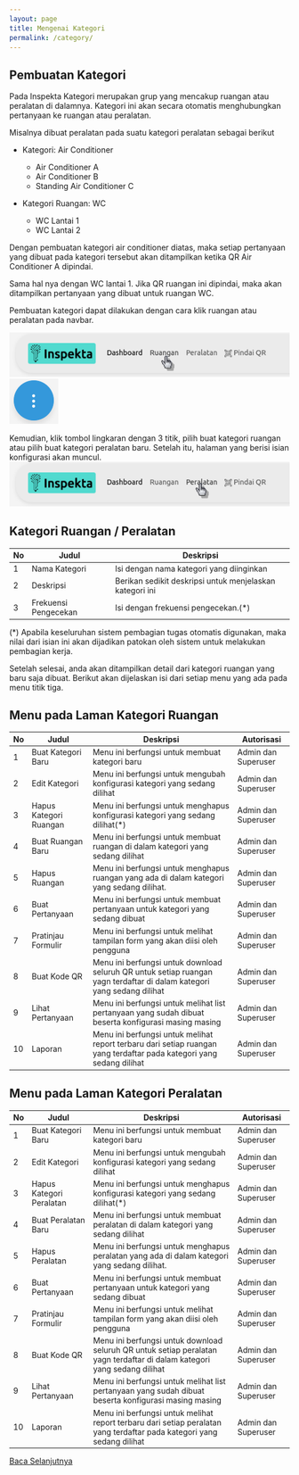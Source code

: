 ```yaml
---
layout: page
title: Mengenai Kategori
permalink: /category/
---
```


## Pembuatan Kategori


Pada Inspekta Kategori merupakan grup yang mencakup ruangan atau peralatan di dalamnya. Kategori ini akan secara otomatis menghubungkan pertanyaan ke ruangan atau peralatan.

Misalnya dibuat peralatan pada suatu kategori peralatan sebagai berikut

* Kategori: Air Conditioner
  * Air Conditioner A
  * Air Conditioner B
  * Standing Air Conditioner C

* Kategori Ruangan: WC
  * WC Lantai 1
  * WC Lantai 2


Dengan pembuatan kategori air conditioner diatas, maka setiap pertanyaan yang dibuat pada kategori tersebut akan ditampilkan ketika QR Air Conditioner A dipindai. 

Sama hal nya dengan WC lantai 1. Jika QR ruangan ini dipindai, maka akan ditampilkan pertanyaan yang dibuat untuk ruangan WC.

Pembuatan kategori dapat dilakukan dengan cara klik ruangan atau peralatan pada navbar. 

![navbar_ruangan](/images/kategori_ruangan.png)
![navbar_ruangan](/images/kategori_peralatan.png)

Kemudian, klik tombol lingkaran dengan 3 titik, pilih buat kategori ruangan atau pilih buat kategori peralatan baru. Setelah itu, halaman yang berisi isian konfigurasi akan muncul.
![tombol3titik](/images/tomboltitik3.png)


## Kategori Ruangan / Peralatan

| No | Judul | Deskripsi |
|----|-------|-----------|
| 1  |    Nama Kategori   |      Isi dengan nama kategori yang diinginkan     |
| 2  |   Deskripsi    |     Berikan sedikit deskripsi untuk menjelaskan kategori ini      |
| 3  |    Frekuensi Pengecekan   |     Isi dengan frekuensi pengecekan.(*)      |

(*) Apabila keseluruhan sistem pembagian tugas otomatis digunakan, maka nilai dari isian ini akan dijadikan patokan oleh sistem untuk melakukan pembagian kerja.

Setelah selesai, anda akan ditampilkan detail dari kategori ruangan yang baru saja dibuat. Berikut akan dijelaskan isi dari setiap menu yang ada pada menu titik tiga.

## Menu pada Laman Kategori Ruangan

| No | Judul | Deskripsi | Autorisasi |
|----|-------|-----------|-----------|
| 1  |    Buat Kategori Baru   | Menu ini berfungsi untuk membuat kategori baru |Admin dan Superuser|
| 2  |   Edit Kategori    | Menu ini berfungsi untuk mengubah konfigurasi kategori yang sedang dilihat| Admin dan Superuser|
| 3  |   Hapus Kategori Ruangan    |Menu ini berfungsi untuk menghapus konfigurasi kategori yang sedang dilihat(*)| Admin dan Superuser|
| 4  |   Buat Ruangan Baru   |Menu ini berfungsi untuk membuat ruangan di dalam kategori yang sedang dilihat|Admin dan Superuser|
| 5  |   Hapus Ruangan    |Menu ini berfungsi untuk menghapus ruangan yang ada di dalam kategori yang sedang dilihat.|Admin dan Superuser|
| 6  |   Buat Pertanyaan    |Menu ini berfungsi untuk  membuat pertanyaan untuk kategori yang sedang dibuat|Admin dan Superuser|
| 7  |   Pratinjau Formulir    |Menu ini berfungsi untuk melihat tampilan form yang akan diisi oleh pengguna|Admin dan Superuser|
| 8  |   Buat Kode QR   |Menu ini berfungsi untuk download seluruh QR untuk setiap ruangan yagn terdaftar di dalam kategori yang sedang dilihat|Admin dan Superuser|
| 9  |   Lihat Pertanyaan   |Menu ini berfungsi untuk melihat list pertanyaan yang sudah dibuat beserta konfigurasi masing masing|Admin dan Superuser|
| 10  |   Laporan   |Menu ini berfungsi untuk melihat report terbaru dari setiap ruangan yang terdaftar pada kategori yang sedang dilihat|Admin dan Superuser|


## Menu pada Laman Kategori Peralatan

| No | Judul | Deskripsi | Autorisasi |
|----|-------|-----------|-----------|
| 1  |    Buat Kategori Baru   | Menu ini berfungsi untuk membuat kategori baru |Admin dan Superuser|
| 2  |   Edit Kategori    | Menu ini berfungsi untuk mengubah konfigurasi kategori yang sedang dilihat| Admin dan Superuser|
| 3  |   Hapus Kategori Peralatan    |Menu ini berfungsi untuk menghapus konfigurasi kategori yang sedang dilihat(*)| Admin dan Superuser|
| 4  |   Buat Peralatan Baru   |Menu ini berfungsi untuk membuat peralatan di dalam kategori yang sedang dilihat|Admin dan Superuser|
| 5  |   Hapus Peralatan    |Menu ini berfungsi untuk menghapus peralatan yang ada di dalam kategori yang sedang dilihat.|Admin dan Superuser|
| 6  |   Buat Pertanyaan    |Menu ini berfungsi untuk  membuat pertanyaan untuk kategori yang sedang dibuat|Admin dan Superuser|
| 7  |   Pratinjau Formulir    |Menu ini berfungsi untuk melihat tampilan form yang akan diisi oleh pengguna|Admin dan Superuser|
| 8  |   Buat Kode QR   |Menu ini berfungsi untuk download seluruh QR untuk setiap peralatan yagn terdaftar di dalam kategori yang sedang dilihat|Admin dan Superuser|
| 9  |   Lihat Pertanyaan   |Menu ini berfungsi untuk melihat list pertanyaan yang sudah dibuat beserta konfigurasi masing masing|Admin dan Superuser|
| 10  |   Laporan   |Menu ini berfungsi untuk melihat report terbaru dari setiap peralatan yang terdaftar pada kategori yang sedang dilihat|Admin dan Superuser|


[Baca Selanjutnya](./rooms)

